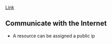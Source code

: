 [Link](https://learn.microsoft.com/en-us/azure/virtual-network/virtual-networks-overview)


## Communicate with the Internet
- A resource can be assigned a public ip
